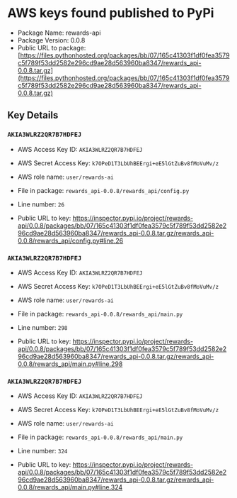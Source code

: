 # AWS keys found published to PyPi

* Package Name: rewards-api
* Package Version: 0.0.8
* Public URL to package: [https://files.pythonhosted.org/packages/bb/07/165c41303f1df0fea3579c5f789f53dd2582e296cd9ae28d563960ba8347/rewards_api-0.0.8.tar.gz](https://files.pythonhosted.org/packages/bb/07/165c41303f1df0fea3579c5f789f53dd2582e296cd9ae28d563960ba8347/rewards_api-0.0.8.tar.gz)

## Key Details

### `AKIA3WLRZ2QR7B7HDFEJ`

* AWS Access Key ID: `AKIA3WLRZ2QR7B7HDFEJ`
* AWS Secret Access Key: `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` 
* AWS role name: `user/rewards-ai`
* File in package: `rewards_api-0.0.8/rewards_api/config.py`
* Line number: `26`

* Public URL to key: https://inspector.pypi.io/project/rewards-api/0.0.8/packages/bb/07/165c41303f1df0fea3579c5f789f53dd2582e296cd9ae28d563960ba8347/rewards_api-0.0.8.tar.gz/rewards_api-0.0.8/rewards_api/config.py#line.26



### `AKIA3WLRZ2QR7B7HDFEJ`

* AWS Access Key ID: `AKIA3WLRZ2QR7B7HDFEJ`
* AWS Secret Access Key: `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` 
* AWS role name: `user/rewards-ai`
* File in package: `rewards_api-0.0.8/rewards_api/main.py`
* Line number: `298`

* Public URL to key: https://inspector.pypi.io/project/rewards-api/0.0.8/packages/bb/07/165c41303f1df0fea3579c5f789f53dd2582e296cd9ae28d563960ba8347/rewards_api-0.0.8.tar.gz/rewards_api-0.0.8/rewards_api/main.py#line.298



### `AKIA3WLRZ2QR7B7HDFEJ`

* AWS Access Key ID: `AKIA3WLRZ2QR7B7HDFEJ`
* AWS Secret Access Key: `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` 
* AWS role name: `user/rewards-ai`
* File in package: `rewards_api-0.0.8/rewards_api/main.py`
* Line number: `324`

* Public URL to key: https://inspector.pypi.io/project/rewards-api/0.0.8/packages/bb/07/165c41303f1df0fea3579c5f789f53dd2582e296cd9ae28d563960ba8347/rewards_api-0.0.8.tar.gz/rewards_api-0.0.8/rewards_api/main.py#line.324


